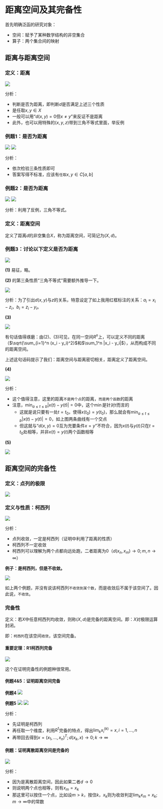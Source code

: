 # 距离空间及其完备性
首先明确泛函的研究对象：
- 空间：赋予了某种数学结构的非空集合
- 算子：两个集合间的映射

## 距离与距离空间
### 定义：距离
![](../images/020101.png)

分析：
- 判断是否为距离，即判断$d$是否满足上述三个性质
- 是任取$x,y \in X$
- 一般可以用“$d(x,y)=0$但$x \neq y$”来反证不是距离
- 此外，也可以用特殊的$(x,y,z)$带到三角不等式里面，举反例

### 例题1：是否为距离
![](../images/020102.png)
![](../images/020103.png)

分析：
- 依次检验三条性质即可
- 答案写得不标准，应该有`任取`$x,y \in C[a,b]$

### 例题2：是否为距离
![](../images/020104.png)
![](../images/020105.png)

分析：利用了反例，三角不等式。

### 定义：距离空间
定义了距离$d$的非空集合$X$，称为距离空间，可简记为$(X,d)$。

### 例题3：讨论以下定义是否为距离
![](../images/020106.png)

**(1)** 易征，略。

**(2)** 的第三条性质“三角不等式”需要额外推导一下。

![](../images/020107.png)

分析：为了引出$d(x,y)$与$z$的关系，特意设定了如上我用红框标注的关系：$a_i = x_i - z_i$，$b_i = z_i - y_i$。

**(3)**

![](../images/020108.png)

有句话值得琢磨：由(2)、(3)可见，在同一空间$R^n$上，可以定义不同的距离（$\sqrt{\sum_{i=1}^n (x_i - y_i)^2}$和$\sum_1^n |x_i - y_i|$），从而构成不同的距离空间。

上述这句话码提示了我们：距离空间与距离密切相关，距离定义了距离空间。

**(4)**

![](../images/020109.png)

分析：
- 这个值得注意，这里的距离`不是两个点`的距离，`而是两个函数`的距离
- 注意，$\min_{a\le t \le b}|x(t) - y(t)|=0$中，这个$\min$是针对$t$而言的
  - 这就是说只要有一处$t=t_0$，使得$x(t_0)=y(t_0)$，那么就会有$\min_{a\le t \le b}|x(t) - y(t)|=0$，如上图两条曲线有一个交点
  - 但这就与“$d(x,y)=0$互为充要条件$x = y$”不符合，因为$x(t)$与$y(t)$只在$t=t_0$处相等，并非$x(t)=y(t)$两个函数相等

**(5)**

![](../images/020110.png)

## 距离空间的完备性
### 定义：点列的极限
![](../images/020111.png)

### 定义与性质：柯西列
![](../images/020112.png)

分析：
- 点列收敛，一定是柯西列（证明中利用了距离的性质）
- 柯西列不一定收敛
- 柯西列可以理解为两个点都向远处跑，二者距离为0（$d(x_n,x_m)\to 0;m,n\to \infty$）

**例子：是柯西列，但是不收敛。**

![](../images/020113.png)

如上两个例题，并没有说该柯西列`不收敛到某个数`，而是收敛后不属于该空间了。因此说，`不收敛`。

### 完备性
定义：若$X$中任意柯西列均收敛，则称$(X,d)$是完备的距离空间。即：$X$对极限运算封闭。

即：`柯西列`在该空间`收敛`，该空间完备。

#### 重要定理：R1柯西列完备
![](../images/020114.png)

这个在证明完备性的例题种很常用。

#### 例题4&5：证明距离空间完备
**例题4**
![](../images/020115.png)

**例题5**
![](../images/020116.png)
![](../images/020117.png)

分析：
- 先证明是柯西列
- 再任取一个维度，利用$R^1$完备的特点，得出$\lim_k x_i^{(k)}=x,i=1,...,n$
- 再带回去得到$x=(x_1, ..., x_n)^T;d(x_k,x)\to 0;k\to \infty$

#### 例题：证明离散距离空间是完备的
![](../images/020114.png)

分析：
- 因为是离散距离空间，因此如果二者$d\to 0$
- 则说明两个点也相等，则有$x_m = x_k$
- 那这里可以按住一个点，比如设$m>k$，按住$k$，$x_k$则为收敛判定$\lim_k x_m=x_k;m \to \infty$中的常数
